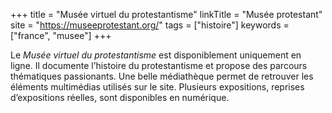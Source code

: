 +++
title = "Musée virtuel du protestantisme"
linkTitle = "Musée protestant"
site = "https://museeprotestant.org/"
tags = ["histoire"]
keywords = ["france", "musee"]
+++

Le *Musée virtuel du protestantisme* est disponiblement uniquement en ligne. Il documente l’histoire du protestantisme et propose des parcours thématiques passionants. Une belle médiathèque permet de retrouver les éléments multimédias utilisés sur le site. Plusieurs expositions, reprises d’expositions réelles, sont disponibles en numérique.
